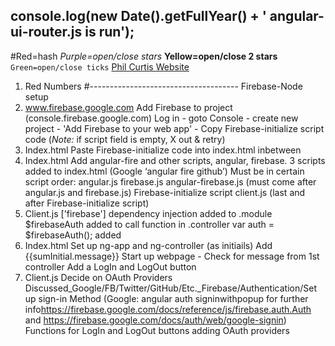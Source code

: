 console.log(new Date().getFullYear() + ' angular-ui-router.js is run');
--
#Red=hash
*Purple=open/close stars*
**Yellow=open/close 2 stars**
`Green=open/close ticks`
<red>
[Phil Curtis Website](http://philcurtis.io)
1.  Red Numbers
#-------------------------------------
Firebase-Node setup
1.  www.firebase.google.com
    Add Firebase to project (console.firebase.google.com)
    Log in - 
    goto Console - 
    create new project - 
    'Add Firebase to your web app' - 
    Copy Firebase-initialize script code (*Note:* if script field is empty, X out & retry)
2.  Index.html
    Paste Firebase-initialize code into index.html inbetween <head></head>
3.  Index.html
    Add angular-fire and other scripts, angular, firebase.
    3 scripts added to index.html (Google ‘angular fire github’)
		Must be in certain script order:
			angular.js
			firebase.js
			angular-firebase.js (must come after angular.js and firebase.js)
			Firebase-initialize script
			client.js (last and after Firebase-initialize script)
4.  Client.js
    ['firebase'] dependency injection added to .module
    $firebaseAuth added to call function in .controller
    var auth = $firebaseAuth(); added
5.  Index.html
    Set up ng-app and ng-controller (as initiails)
    Add {{sumInitial.message}}
    Start up webpage - Check for message from 1st controller
    Add a LogIn and LogOut button
6.  Client.js
    Decide on OAuth Providers Discussed_Google/FB/Twitter/GitHub/Etc._Firebase/Authentication/Set up   sign-in Method (Google: angular auth signinwithpopup for further info<https://firebase.google.com/docs/reference/js/firebase.auth.Auth> and <https://firebase.google.com/docs/auth/web/google-signin>)
    Functions for LogIn and LogOut buttons adding OAuth providers

